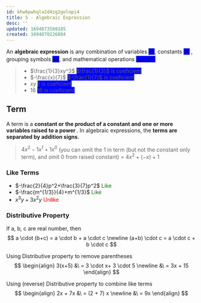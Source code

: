 ```yaml
---
id: khw6pwhqla2d4zg2golopi4
title: 5 - Algebraic Expression
desc: ''
updated: 1694873580185
created: 1694870226884
---
```


An <b>algebraic expression</b> is any combination of variables <span style="background-color:blue;padding:0 4px">$x$</span>,
constants <span style="background-color:blue;padding:0 4px">$5$</span>
, grouping symbols <span style="background-color:blue;padding:0 4px">$()$</span>, 
and mathematical operations <span style="background-color:blue;padding:0 4px">$+ - * \ ^x$</span>

> * $\frac{1}{3}xy^3$ <span style="background-color:blue">$\frac{1}{3}$ is coeficient</span>  
> * $-\frac{x}{7}$ <span style="background-color:blue">$-\frac{1}{7}$ is coeficient</span>  
> * $xy$ <span style="background-color:blue">$1$ is coeficient</span>
> * $16$ <span style="background-color:blue">$16$ is coeficient</span>

## Term
A term is a <b> constant or the product of a constant and one or more variables raised to a power </b>.
In algebraic expressions, the <b>terms are separated by addition signs</b>.
>$4x^2-1x^1+1x^0$ (you can omit the 1 in term (but not the constant only term), and omit 0 from raised constant) = $4x^2+(-x)+1$

### Like Terms
* $-\frac{2}{4}p^2+\frac{3}{7}p^2$ <span style="color:green">Like</span>  
* $-\frac{m^{1/3}}{4}+m^{1/3}$ <span style="color:green">Like</span>
* $x^3y+3x^2y$ <span style="color:red">Unlike</span>

### Distributive Property
If a, b, c are real number, then
$$
a \cdot (b+c) = a \cdot b + a \cdot c \newline
(a+b) \cdot c = a \cdot c + b \cdot c
$$

Using Distributive property to remove parentheses
$$
\begin{align}
3(x+5) &\ = 3 \cdot x+ 3 \cdot 5 \newline
&\ = 3x + 15
\end{align}
$$

Using (reverse) Distributive property to combine like terms
$$
\begin{align}
2x + 7x &\ = (2 + 7) x \newline
&\ = 9x
\end{align}
$$